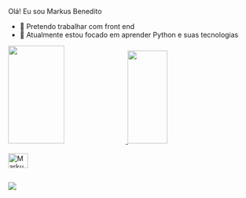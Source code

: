 Olá! Eu sou Markus Benedito

- 📖 Pretendo trabalhar com front end
- 🌱 Atualmente estou focado em aprender Python e suas tecnologias  

<div>
  <a href ="https://github.com/MarkusBenedito">
  <img height = "200em" width = "47.5%" src ="https://github-readme-stats.vercel.app/api?username=MarkusBenedito&show_icons=true&theme=dracula&include_all_commits=true&count_private=true"/>
  <img height = "190em" width = "40%" src ="https://github-readme-stats.vercel.app/api/top-langs/?username=MarkusBenedito&layout=compact&langs_count=16&theme=dracula"/>
</div>

<div style = "display: inline_block"><br>
  <img align = "center" alt = "Markus-Python" height = "30" width = "40" src ="https://cdn.jsdelivr.net/gh/devicons/devicon/icons/python/python-original.svg">
</div>

 ##
  
 <div>
   <a href="https://www.linkedin.com/in/markus-benedito-vale-botelho-151255216/" target="_blank"><img src="https://img.shields.io/badge/LinkedIn-0077B5?style=for-the-badge&logo=linkedin&logoColor=white" target="_blank">
   
 </div>
